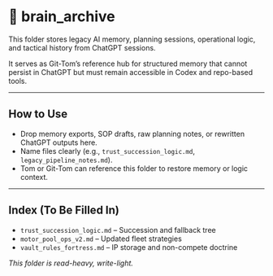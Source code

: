# 🧠 brain_archive

This folder stores legacy AI memory, planning sessions, operational logic, and tactical history from ChatGPT sessions.

It serves as Git-Tom’s reference hub for structured memory that cannot persist in ChatGPT but must remain accessible in Codex and repo-based tools.

---

## How to Use

- Drop memory exports, SOP drafts, raw planning notes, or rewritten ChatGPT outputs here.
- Name files clearly (e.g., `trust_succession_logic.md`, `legacy_pipeline_notes.md`).
- Tom or Git-Tom can reference this folder to restore memory or logic context.

---

## Index (To Be Filled In)

- `trust_succession_logic.md` – Succession and fallback tree
- `motor_pool_ops_v2.md` – Updated fleet strategies
- `vault_rules_fortress.md` – IP storage and non-compete doctrine

*This folder is read-heavy, write-light.*
